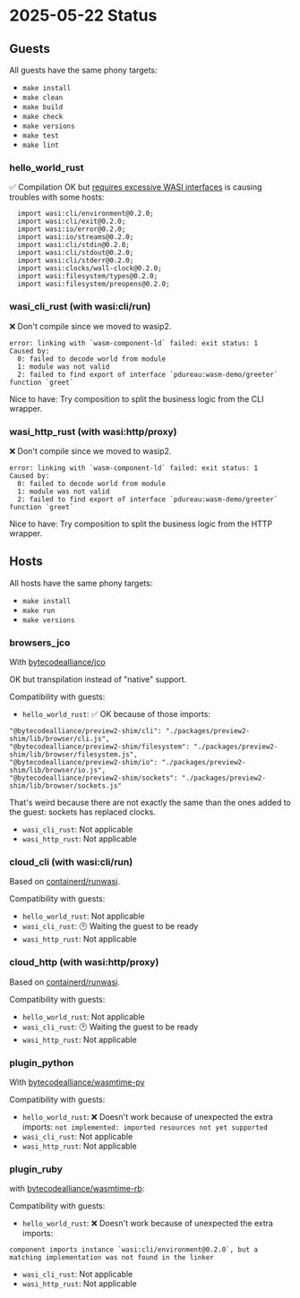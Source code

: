 # 2025-05-22 Status

## Guests

All guests have the same phony targets:

- `make install`
- `make clean`
- `make build`
- `make check`
- `make versions`
- `make test`
- `make lint`

### hello_world_rust

✅ Compilation OK but [requires excessive WASI interfaces](https://github.com/rust-lang/rust/issues/133235) is causing troubles with some hosts:

```
  import wasi:cli/environment@0.2.0;
  import wasi:cli/exit@0.2.0;
  import wasi:io/error@0.2.0;
  import wasi:io/streams@0.2.0;
  import wasi:cli/stdin@0.2.0;
  import wasi:cli/stdout@0.2.0;
  import wasi:cli/stderr@0.2.0;
  import wasi:clocks/wall-clock@0.2.0;
  import wasi:filesystem/types@0.2.0;
  import wasi:filesystem/preopens@0.2.0;
```

### wasi_cli_rust (with wasi:cli/run)

❌ Don't compile since we moved to wasip2.

```
error: linking with `wasm-component-ld` failed: exit status: 1
Caused by:
  0: failed to decode world from module
  1: module was not valid
  2: failed to find export of interface `pdureau:wasm-demo/greeter` function `greet`
```

Nice to have: Try composition to split the business logic from the CLI wrapper.

### wasi_http_rust (with wasi:http/proxy)

❌ Don't compile since we moved to wasip2.

```
error: linking with `wasm-component-ld` failed: exit status: 1
Caused by:
  0: failed to decode world from module
  1: module was not valid
  2: failed to find export of interface `pdureau:wasm-demo/greeter` function `greet`
```

Nice to have: Try composition to split the business logic from the HTTP wrapper.

## Hosts

All hosts have the same phony targets:

- `make install`
- `make run`
- `make versions`

### browsers_jco

With [bytecodealliance/jco](https://github.com/bytecodealliance/jco/)

OK but transpilation instead of "native" support.

Compatibility with guests:

- `hello_world_rust`: ✅ OK because of those imports:

```
"@bytecodealliance/preview2-shim/cli": "./packages/preview2-shim/lib/browser/cli.js",
"@bytecodealliance/preview2-shim/filesystem": "./packages/preview2-shim/lib/browser/filesystem.js",
"@bytecodealliance/preview2-shim/io": "./packages/preview2-shim/lib/browser/io.js",
"@bytecodealliance/preview2-shim/sockets": "./packages/preview2-shim/lib/browser/sockets.js"
```

That's weird because there are not exactly the same than the ones added to the guest: sockets has replaced clocks.

- `wasi_cli_rust`: Not applicable
- `wasi_http_rust`: Not applicable

### cloud_cli (with wasi:cli/run)

Based on [containerd/runwasi](https://github.com/containerd/runwasi).

Compatibility with guests:

- `hello_world_rust`: Not applicable
- `wasi_cli_rust`: 🕑 Waiting the guest to be ready
- `wasi_http_rust`: Not applicable

### cloud_http (with wasi:http/proxy)

Based on [containerd/runwasi](https://github.com/containerd/runwasi).

Compatibility with guests:

- `hello_world_rust`: Not applicable
- `wasi_cli_rust`: 🕑 Waiting the guest to be ready
- `wasi_http_rust`: Not applicable

### plugin_python

With [bytecodealliance/wasmtime-py](https://github.com/bytecodealliance/wasmtime-py/)

Compatibility with guests:

- `hello_world_rust`: ❌ Doesn't work because of unexpected the extra imports: `not implemented: imported resources not yet supported`
- `wasi_cli_rust`: Not applicable
- `wasi_http_rust`: Not applicable

### plugin_ruby

with [bytecodealliance/wasmtime-rb](https://github.com/bytecodealliance/wasmtime-rb/):

Compatibility with guests:

- `hello_world_rust`: ❌ Doesn't work because of unexpected the extra imports:

```
component imports instance `wasi:cli/environment@0.2.0`, but a matching implementation was not found in the linker
```

- `wasi_cli_rust`: Not applicable
- `wasi_http_rust`: Not applicable
